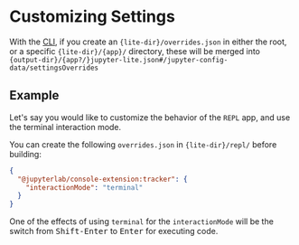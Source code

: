 # Customizing Settings

With the [CLI](../../reference/cli.ipynb), if you create an `{lite-dir}/overrides.json` 
in either the root, or a specific `{lite-dir}/{app}/` directory, these will be merged into
`{output-dir}/{app?/}jupyter-lite.json#/jupyter-config-data/settingsOverrides`

## Example

Let's say you would like to customize the behavior of the `REPL` app, and use the
terminal interaction mode.

You can create the following `overrides.json` in `{lite-dir}/repl/` before building:

```json
{
  "@jupyterlab/console-extension:tracker": {
    "interactionMode": "terminal"
  }
}
```

One of the effects of using `terminal` for the `interactionMode` will be the switch from
<kbd>Shift-Enter</kbd> to <kbd>Enter</kbd> for executing code.
